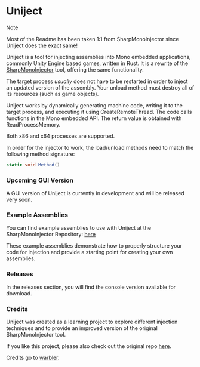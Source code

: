 # Uniject

> [!NOTE]
> Most of the Readme has been taken 1:1 from SharpMonoInjector since Uniject does the exact same!

Uniject is a tool for injecting assemblies into Mono embedded applications, commonly Unity Engine based games, written in Rust. It is a rewrite of the [SharpMonoInjector](https://github.com/warbler/SharpMonoInjector/) tool, offering the same functionality.

The target process _usually_ does not have to be restarted in order to inject an updated version of the assembly. Your unload method must destroy all of its resources (such as game objects).

Uniject works by dynamically generating machine code, writing it to the target process, and executing it using CreateRemoteThread. The code calls functions in the Mono embedded API. The return value is obtained with ReadProcessMemory.

Both x86 and x64 processes are supported.

In order for the injector to work, the load/unload methods need to match the following method signature:

```csharp
static void Method()
```

### Upcoming GUI Version

A GUI version of Uniject is currently in development and will be released very soon.

### Example Assemblies

You can find example assemblies to use with Uniject at the SharpMonoInjector Repository: [here](https://github.com/warbler/SharpMonoInjector/tree/master/src/ExampleAssembly)

These example assemblies demonstrate how to properly structure your code for injection and provide a starting point for creating your own assemblies.

### Releases

In the releases section, you will find the console version available for download.

### Credits

Uniject was created as a learning project to explore different injection techniques and to provide an improved version of the original SharpMonoInjector tool.

If you like this project, please also check out the original repo [here](https://github.com/warbler/SharpMonoInjector).

Credits go to [warbler](https://github.com/warbler).
